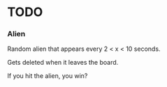 # TODO

<!-- Asteroids are pixelated. -->

<!-- Everything has a sound effect. -->

<!-- Nice way to restart the game. -->

<!-- Random alien that shoots and could kill you. -->

### Alien

Random alien that appears every 2 < x < 10 seconds.
<!-- Behaves exactly like a ship. -->
<!-- Moves randomly once per second. -->
<!-- Shoots ~ 2 per second. -->
Gets deleted when it leaves the board.

If you hit the alien, you win?
